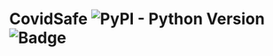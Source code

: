 # CovidSafe <img alt="PyPI - Python Version" src="https://img.shields.io/pypi/pyversions/Django"> <img alt="Badge" src="https://img.shields.io/badge/Covid-Safe-blue">

